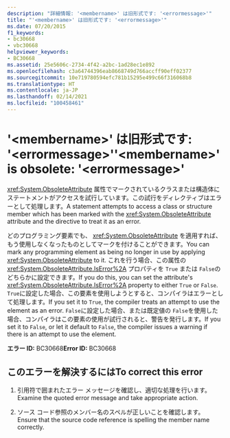 ```yaml
---
description: "詳細情報: '<membername>' は旧形式です: '<errormessage>'"
title: "'<membername>' は旧形式です: '<errormessage>'"
ms.date: 07/20/2015
f1_keywords:
- bc30668
- vbc30668
helpviewer_keywords:
- BC30668
ms.assetid: 25e5606c-2734-4f42-a2bc-1ad28ec1e892
ms.openlocfilehash: c3a64744396eab8668749d766accff90eff02377
ms.sourcegitcommit: 10e719780594efc781b15295e499c66f316068b8
ms.translationtype: HT
ms.contentlocale: ja-JP
ms.lasthandoff: 02/14/2021
ms.locfileid: "100458461"
---
```

# <a name="membername-is-obsolete-errormessage"></a><span data-ttu-id="a3c79-103">'\<membername>' は旧形式です: '\<errormessage>'</span><span class="sxs-lookup"><span data-stu-id="a3c79-103">'\<membername>' is obsolete: '\<errormessage>'</span></span>

<span data-ttu-id="a3c79-104"><xref:System.ObsoleteAttribute> 属性でマークされているクラスまたは構造体にステートメントがアクセスを試行しています。この試行をディレクティブはエラーとして処理します。</span><span class="sxs-lookup"><span data-stu-id="a3c79-104">A statement attempts to access a class or structure member which has been marked with the <xref:System.ObsoleteAttribute> attribute and the directive to treat it as an error.</span></span>  
  
 <span data-ttu-id="a3c79-105">どのプログラミング要素でも、 <xref:System.ObsoleteAttribute> を適用すれば、もう使用しなくなったものとしてマークを付けることができます。</span><span class="sxs-lookup"><span data-stu-id="a3c79-105">You can mark any programming element as being no longer in use by applying <xref:System.ObsoleteAttribute> to it.</span></span> <span data-ttu-id="a3c79-106">これを行う場合、この属性の <xref:System.ObsoleteAttribute.IsError%2A> プロパティを `True` または `False`のどちらかに設定できます。</span><span class="sxs-lookup"><span data-stu-id="a3c79-106">If you do this, you can set the attribute's <xref:System.ObsoleteAttribute.IsError%2A> property to either `True` or `False`.</span></span> <span data-ttu-id="a3c79-107">`True`に設定した場合、この要素を使用しようとすると、コンパイラはエラーとして処理します。</span><span class="sxs-lookup"><span data-stu-id="a3c79-107">If you set it to `True`, the compiler treats an attempt to use the element as an error.</span></span> <span data-ttu-id="a3c79-108">`False`に設定した場合、または既定値の `False`を使用した場合、コンパイラはこの要素の使用が試行されると、警告を発行します。</span><span class="sxs-lookup"><span data-stu-id="a3c79-108">If you set it to `False`, or let it default to `False`, the compiler issues a warning if there is an attempt to use the element.</span></span>  
  
 <span data-ttu-id="a3c79-109">**エラー ID:** BC30668</span><span class="sxs-lookup"><span data-stu-id="a3c79-109">**Error ID:** BC30668</span></span>  
  
## <a name="to-correct-this-error"></a><span data-ttu-id="a3c79-110">このエラーを解決するには</span><span class="sxs-lookup"><span data-stu-id="a3c79-110">To correct this error</span></span>  
  
1. <span data-ttu-id="a3c79-111">引用符で囲まれたエラー メッセージを確認し、適切な処理を行います。</span><span class="sxs-lookup"><span data-stu-id="a3c79-111">Examine the quoted error message and take appropriate action.</span></span>  
  
2. <span data-ttu-id="a3c79-112">ソース コード参照のメンバー名のスペルが正しいことを確認します。</span><span class="sxs-lookup"><span data-stu-id="a3c79-112">Ensure that the source code reference is spelling the member name correctly.</span></span>
